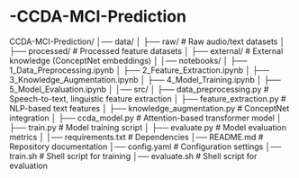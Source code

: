 # -CCDA-MCI-Prediction

CCDA-MCI-Prediction/
│── data/
│   ├── raw/                  # Raw audio/text datasets
│   ├── processed/             # Processed feature datasets
│   ├── external/              # External knowledge (ConceptNet embeddings)
│
│── notebooks/
│   ├── 1_Data_Preprocessing.ipynb
│   ├── 2_Feature_Extraction.ipynb
│   ├── 3_Knowledge_Augmentation.ipynb
│   ├── 4_Model_Training.ipynb
│   ├── 5_Model_Evaluation.ipynb
│
│── src/
│   ├── data_preprocessing.py   # Speech-to-text, linguistic feature extraction
│   ├── feature_extraction.py   # NLP-based text features
│   ├── knowledge_augmentation.py   # ConceptNet integration
│   ├── ccda_model.py           # Attention-based transformer model
│   ├── train.py                # Model training script
│   ├── evaluate.py             # Model evaluation metrics
│
│── requirements.txt            # Dependencies
│── README.md                   # Repository documentation
│── config.yaml                 # Configuration settings
│── train.sh                    # Shell script for training
│── evaluate.sh                  # Shell script for evaluation

